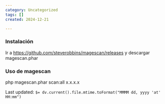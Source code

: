 ```yaml
---
category: Uncategorized
tags: []
created: 2024-12-21

---
```

### Instalación 
Ir a https://github.com/steverobbins/magescan/releases y descargar magescan.phar

### Uso de magescan
php magescan.phar scan:all x.x.x.x


Last updated: `$= dv.current().file.mtime.toFormat("MMMM dd, yyyy 'at' HH:mm")`
